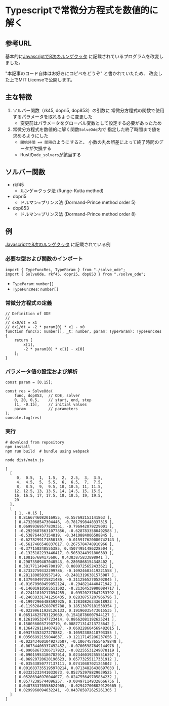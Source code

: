 # Typescriptで常微分方程式を数値的に解く
## 参考URL

基本的に[Javascriptで8次のルンゲクッタ](https://zenn.dev/yonda/articles/71aef28aa46fcb)
に記載されているプログラムを改変しました。

"本記事のコード自体はお好きにコピペをどうぞ"
と書かれていたため、
改変した上でMIT Licenseで公開します。

## 主な特徴
1. ソルバー関数（rk45, dopri5, dop853）の引数に
   常微分方程式の関数で使用するパラメータを取れるように変更した
    - 変更前はパラメータをグローバル変数として設定する必要があったため
1. 常微分方程式を数値的に解く関数`SolveOde`内で
   指定した終了時間まで値を求めるようにした
    - `開始時間 =+ 間隔`のようにすると、
      小数の丸め誤差によって終了時間のデータが欠損する
    - Rustの`ode_solvers`が該当する

## ソルバー関数
+ rkf45
    + ルンゲ＝クッタ法 (Runge-Kutta method)
+ dopri5
    + ドルマン=プリンス法 (Dormand-Prince method order 5)
+ dop853
    + ドルマン=プリンス法 (Dormand-Prince method order 8)


## 例
[Javascriptで8次のルンゲクッタ](https://zenn.dev/yonda/articles/71aef28aa46fcb)
に記載されている例

### 必要な型および関数のインポート
```
import { TypeFuncRes, TypeParam } from "./solve_ode";
import { SolveOde, rkf45, dopri5, dop853 } from "./solve_ode";
```

- `TypeParam`: `number[]`
- `TypeFuncRes`: `number[]`

### 常微分方程式の定義

```{typescript}
// Definition of ODE
//
// dx0/dt = x1
// dx1/dt = -2 * param[0] * x1 - x0
function func(x: number[], _t: number, param: TypeParam): TypeFuncRes {
    return [
        x[1],
        -2 * param[0] * x[1] - x[0]
    ];
}
```

### パラメータ値の設定および解析
```{typescript}
const param = [0.15];

const res = SolveOde(
    func, dop853,  // ODE, solver
    0, 20, 0.5,    // start, end, step
    [1, -0.15],    // initial values
    param          // parameters
);
console.log(res)
```

### 実行
``` {bash}
# download from repository
npm install
npm run build  # bundle using webpack

node dist/main.js
```

```
[
  [
     0,  0.5,  1,  1.5,  2,  2.5,  3,  3.5,
     4,  4.5,  5,  5.5,  6,  6.5,  7,  7.5,
     8,  8.5,  9,  9.5, 10, 10.5, 11, 11.5,
    12, 12.5, 13, 13.5, 14, 14.5, 15, 15.5,
    16, 16.5, 17, 17.5, 18, 18.5, 19, 19.5,
    20
  ],
  [ 
    [ 1, -0.15 ],
    [ 0.8166746082016955, -0.557692153141863 ],
    [ 0.4732068547304446, -0.7817998448337315 ],
    [ 0.06999369577839351, -0.796942079229001 ],
    [ -0.29296876631077856, -0.6287833580492583 ],
    [ -0.538764437154819, -0.3410884006508845 ],
    [ -0.6278299171850139, -0.015917620080742143 ],
    [ -0.5617466546837617, 0.2675784748910966 ],
    [ -0.377150240555385, 0.45074951486228504 ],
    [ -0.1325182233446417, 0.5059244391806383 ],
    [ 0.108167684175686, 0.4383875833898941 ],
    [ 0.29073509407040543, 0.2805868154348402 ],
    [ 0.38177114949700197, 0.0809725652433621 ],
    [ 0.37332759332299786, -0.10924683419221558 ],
    [ 0.2811808583957149, -0.24813196381575087 ],
    [ 0.13794049725821486, -0.31125652705202045 ],
    [ -0.01670960459052124, -0.2948214440471942 ],
    [ -0.14601910585511502, -0.21364539900084717 ],
    [ -0.22411810217094255, -0.09520237647253792 ],
    [ -0.24038331741250435, 0.02838757207966796 ],
    [ -0.19972966488592925, 0.12830826343618923 ],
    [ -0.11932845288765788, 0.18513879181538354 ],
    [ -0.02299611928126133, 0.19196035473015535 ],
    [ 0.06514625783123669, 0.15418786007944127 ],
    [ 0.12619953247723414, 0.08662081192625241 ],
    [ 0.1500560037190719, 0.008771314213723642 ],
    [ 0.13647291184074287, -0.060228604569482015 ],
    [ 0.09375352427278882, -0.10592388418793355 ],
    [ 0.03566892159044637, -0.12117145286237656 ],
    [ -0.022434601049273587, -0.10674576554678848 ],
    [ -0.06734406337492452, -0.07005987649144976 ],
    [ -0.09068673306717923, -0.02255531249078119 ],
    [ -0.09015953186782914, 0.023460392555516397 ],
    [ -0.06920720620196623, 0.05773255117331912 ],
    [ -0.03543850777137111, 0.07410487021245042 ],
    [ 0.0016837355195970214, 0.07134826438697033 ],
    [ 0.03325233441033073, 0.052753978829039525 ],
    [ 0.05286346976044077, 0.024755649705834232 ],
    [ 0.05772395744096257, -0.004971149328666756 ],
    [ 0.048783370558624965, -0.029427008029129665 ],
    [ 0.0299968094632241, -0.043785872625261305 ]
  ]
]
```



